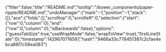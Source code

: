 {"filter":false,"title":"README.md","tooltip":"/bower_components/paper-ripple/README.md","undoManager":{"mark":-1,"position":-1,"stack":[]},"ace":{"folds":[],"scrolltop":0,"scrollleft":0,"selection":{"start":{"row":0,"column":0},"end":{"row":0,"column":0},"isBackwards":false},"options":{"guessTabSize":true,"useWrapMode":false,"wrapToView":true},"firstLineState":0},"timestamp":1429670716587,"hash":"9466a33c778451387c2cfae4ebca88f7c58ea083"}